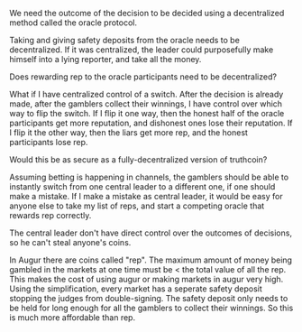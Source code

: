 We need the outcome of the decision to be decided using a decentralized method called the oracle protocol.

Taking and giving safety deposits from the oracle needs to be decentralized. If it was centralized, the leader could purposefully make himself into a lying reporter, and take all the money.

Does rewarding rep to the oracle participants need to be decentralized? 

What if I have centralized control of a switch. After the decision is already made, after the gamblers collect their winnings, I have control over which way to flip the switch. If I flip it one way, then the honest half of the oracle participants get more reputation, and dishonest ones lose their reputation. If I flip it the other way, then the liars get more rep, and the honest participants lose rep.

Would this be as secure as a fully-decentralized version of truthcoin?

Assuming betting is happening in channels, the gamblers should be able to instantly switch from one central leader to a different one, if one should make a mistake.
If I make a mistake as central leader, it would be easy for anyone else to take my list of reps, and start a competing oracle that rewards rep correctly.

The central leader don't have direct control over the outcomes of decisions, so he can't steal anyone's coins.

In Augur there are coins called "rep". The maximum amount of money being gambled in the markets at one time must be < the total value of all the rep. This makes the cost of using augur or making markets in augur very high.
Using the simplification, every market has a seperate safety deposit stopping the judges from double-signing. The safety deposit only needs to be held for long enough for all the gamblers to collect their winnings. So this is much more affordable than rep.